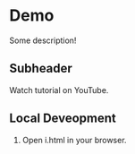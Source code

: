 # Demo

Some description!

## Subheader

Watch tutorial on YouTube.

## Local Deveopment

1. Open i.html in your browser.
